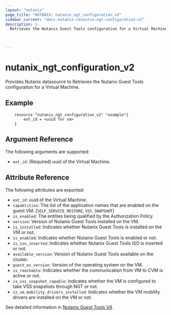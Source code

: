 ```yaml
---
layout: "nutanix"
page_title: "NUTANIX: nutanix_ngt_configuration_v2"
sidebar_current: "docs-nutanix-resource-ngt-configuration-v2"
description: |-
  Retrieves the Nutanix Guest Tools configuration for a Virtual Machine.



---
```


# nutanix_ngt_configuration_v2

Provides Nutanix datasource to Retrieves the Nutanix Guest Tools configuration for a Virtual Machine.


## Example

```hcl
    resource "nutanix_ngt_configuration_v2" "example"{
        ext_id = <uuid for vm>       
    }
```

## Argument Reference

The following arguments are supported:

* `ext_id`: (Required) uuid of the Virtual Machine.


## Attribute Reference

The following attributes are exported:
* `ext_id`: uuid of the Virtual Machine.
* `capablities`: The list of the application names that are enabled on the guest VM. [`SELF_SERVICE_RESTORE`, `VSS_SNAPSHOT`]
* `is_enabled`: The entities being qualified by the Authorization Policy.
* `version`: Version of Nutanix Guest Tools installed on the VM.
* `is_installed`: Indicates whether Nutanix Guest Tools is installed on the VM or not.
* `is_enabled`: Indicates whether Nutanix Guest Tools is enabled or not.
* `is_iso_inserted`: Indicates whether Nutanix Guest Tools ISO is inserted or not.
* `available_version`: Version of Nutanix Guest Tools available on the cluster.
* `guest_os_version`: Version of the operating system on the VM.
* `is_reachable`: Indicates whether the communication from VM to CVM is active or not.
* `is_vss_snapshot_capable`: Indicates whether the VM is configured to take VSS snapshots through NGT or not.
* `is_vm_mobility_drivers_installed`: Indicates whether the VM mobility drivers are installed on the VM or not.





See detailed information in [Nutanix Guest Tools V4](https://developers.nutanix.com/api-reference?namespace=vmm&version=v4.0.b1).